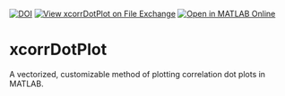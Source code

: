[![DOI](https://zenodo.org/badge/739522638.svg)](https://zenodo.org/doi/10.5281/zenodo.10463403) 
[![View xcorrDotPlot on File Exchange](https://www.mathworks.com/matlabcentral/images/matlab-file-exchange.svg)](https://www.mathworks.com/matlabcentral/fileexchange/157201-xcorrdotplot)
[![Open in MATLAB Online](https://www.mathworks.com/images/responsive/global/open-in-matlab-online.svg)](https://matlab.mathworks.com/open/github/v1?repo=cgallimore25/xcorrDotPlot&file=README.md)

# xcorrDotPlot
A vectorized, customizable method of plotting correlation dot plots in MATLAB.
